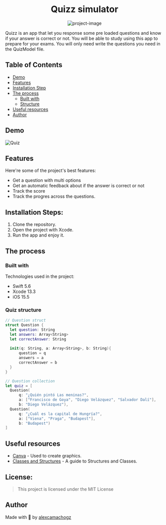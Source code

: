 <h1 align="center" id="title">Quizz simulator</h1>

<p align="center"><img src="https://socialify.git.ci/alexcamachogz/quizz-multioption/image?language=1&amp;name=1&amp;owner=1&amp;pattern=Solid&amp;theme=Dark" alt="project-image"></p>

<p id="description">Quizz is an app that let you response some pre loaded questions and know if your answer is correct or not. You will be able to study using this app to prepare for your exams. You will only need write the questions you need in the QuizModel file.</p>

## Table of Contents

- [Demo](#demo)
- [Features](#features)
- [Installation Step](#installation-steps)
- [The process](#the-process)
  - [Built with](#built-with)
  - [Structure](#quiz-structure)
- [Useful resources](#useful-resources)
- [Author](#author)

## Demo

![Quiz](https://media.giphy.com/media/pwVeGTcr39AErOnBOU/giphy.gif)
  
## Features

Here're some of the project's best features:

*   Get a question with multi options
*   Get an automatic feedback about if the answer is correct or not
*   Track the score
*   Track the progres across the questions.

## Installation Steps:

1. Clone the repository.
2. Open the project with Xcode.
3. Run the app and enjoy it.

## The process 
### Built with

Technologies used in the project:

*   Swift 5.6
*   Xcode 13.3
*   iOS 15.5

### Quiz structure

``` Swift
// Question struct
struct Question {
  let question: String
  let answers: Array<String>
  let correctAnswer: String
  
  init(q: String, a: Array<String>, b: String){
      question = q
      answers = a
      correctAnswer = b
  }
}
```

``` Swift
// Question collection
let quiz = [
  Question(
      q: "¿Quién pintó Las meninas?",
      a: ["Francisco de Goya", "Diego Velázquez", "Salvador Dalí"],
      b: "Diego Velázquez"),
  Question(
      q: "¿Cuál es la capital de Hungría?",
      a: ["Viena", "Praga", "Budapest"],
      b: "Budapest")
]
```

## Useful resources

* [Canva](https://www.canva.com) - Used to create graphics.
* [Classes and Structures](https://docs.swift.org/swift-book/LanguageGuide/ClassesAndStructures.html) - A guide to Structures and Classes.

## License:

> This project is licensed under the MIT License

## Author

Made with 💜 by [alexcamachogz](https://twitter.com/alexcamachogz)
